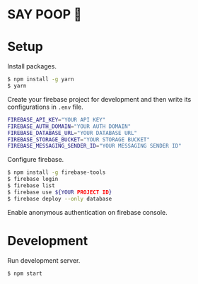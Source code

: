 SAY POOP :poop:
===============

# Setup
Install packages.

```bash
$ npm install -g yarn
$ yarn
```

Create your firebase project for development and then write its configurations in `.env` file.

```bash
FIREBASE_API_KEY="YOUR API KEY"
FIREBASE_AUTH_DOMAIN="YOUR AUTH DOMAIN"
FIREBASE_DATABASE_URL="YOUR DATABASE URL"
FIREBASE_STORAGE_BUCKET="YOUR STORAGE BUCKET"
FIREBASE_MESSAGING_SENDER_ID="YOUR MESSAGING SENDER ID"
```

Configure firebase.

```bash
$ npm install -g firebase-tools
$ firebase login
$ firebase list
$ firebase use ${YOUR PROJECT ID}
$ firebase deploy --only database
```

Enable anonymous authentication on firebase console.

# Development
Run development server.

```bash
$ npm start
```
